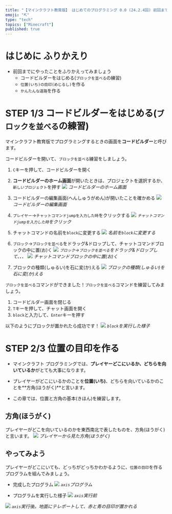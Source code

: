 ```yaml
---
title: "【マインクラフト教育版】 はじめてのプログラミング 0.0 (24.2.4回) 前回までの復習"
emoji: "⛏️"
type: "tech"
topics: ["Minecraft"]
published: true
---
```


# はじめに ふりかえり
- 前回までにやったことをふりかえってみましょう
  - コードビルダーをはじめる(`ブロックを並べる`の練習)
  - `位置(いち)の目印(めじるし)`を作る
  - `かんたんな道路`を作る

# STEP 1/3 コードビルダーをはじめる(`ブロックを並べる`の練習)
マインクラフト教育版でプログラミングするときの画面を**コードビルダー**と呼びます。

コードビルダーを開いて、`ブロックを並べる`練習をしましょう。

1. `C`キーを押して、コードビルダーを開く
2. **コードビルダーのホーム画面**が開いたときは、プロジェクトを選択するか、`新しいプロジェクト`を押す
![](/images/10_tnt_road/code_builder_home.png)
*コードビルダーのホーム画面*

1. コードビルダーの編集画面(へんしゅうがめん)が開いたことを確かめる
![](/images/10_tnt_road/2024-01-05-07-31-09.png)
*コードビルダーの編集画面*

1. `プレイヤー`->`チャットコマンドjumpを入力した時`をクリックする
![](/images/10_tnt_road/chatcommand.png)
*`チャットコマンドjumpを入力した時`をクリック*

1. チャットコマンドの名前を`block`に変更する
![](/images/10_tnt_road/2024-01-05-07-37-50.png)
*名前を`block`に変更する*

1. `ブロック`->`ブロックを並べる`をドラッグ&ドロップして、チャットコマンドブロックの中に置(お)く
![](/images/10_tnt_road/block_wo_naraberu.png)
*`ブロック`->`ブロックを並べる`をドラッグ&ドロップして、、、*
![](/images/10_tnt_road/2024-01-05-07-43-20.png)
*チャットコマンドブロックの中に置(お)く*

1. ブロックの種類(しゅるい)を石に変(か)える
![](/images/10_tnt_road/block_type_to_stone.png)
*ブロックの種類(しゅるい)を石に変(か)える*


`ブロックを並べる`コマンドができました！`ブロックを並べる`コマンドを練習してみましょう。

1. コードビルダー画面を閉じる
2. `T`キーを押して、チャット画面を開く
3. `block`と入力して、`Enter`キーを押す

以下のようにブロックが置かれたら成功です！
![](/images/build_town-00-review_axis_and_simple_road/2024-02-01-06-25-47.png)
*`block`を実行した様子*

# STEP 2/3 位置の目印を作る
- マインクラフト プログラミングでは、**プレイヤーどこにいるか、どちらを向いているか**がとても大事になります。

- プレイヤーがどこにいるかのことを**位置(いち)**、どちらを向いているかのことを**方角(ほうがく)**と言います。
- この章では、位置と方角の基本(きほん)を練習します。

## 方角(ほうがく)
プレイヤーがどこを向いているのかを東西南北で表したものを、方角(ほうがく)と言います。
![](/images/00_axis/direction.png)
*プレイヤーから見た方角(ほうがく)*

## やってみよう
プレイヤーがどこにいても、どっちがどっちかわかるように、`位置の目印`を作るプログラムを組んでみましょう。

- 完成したプログラム
![](/images/00_axis/2024-02-01-06-29-09.png)
*`axis`プログラム*

- プログラムを実行した様子
![](/images/00_axis/2024-02-01-06-30-28.png)
*`axis`実行前*

![](/images/00_axis/2024-02-01-06-31-26.png)
*`axis`実行後。地面にテレポートして、赤と青の目印が置かれる*
